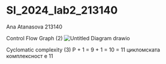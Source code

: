 # SI_2024_lab2_213140
Ana Atanasova 213140

Control Flow Graph (2)
![Untitled Diagram drawio](https://github.com/AnaAtnsw/SI_2024_lab2_213140/assets/104536078/f28c55b1-d9b4-484b-a21e-a2b0339e5e46)

Cyclomatic complexity (3)
P + 1 = 9 + 1 = 10 = 11
цикломската комплексност е 11
